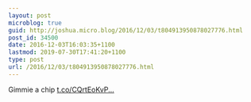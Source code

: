 ```yaml
---
layout: post
microblog: true
guid: http://joshua.micro.blog/2016/12/03/t804913950878027776.html
post_id: 34500
date: 2016-12-03T16:03:35+1100
lastmod: 2019-07-30T17:41:20+1100
type: post
url: /2016/12/03/t804913950878027776.html
---
```

Gimmie a chip [t.co/CQrtEoKvP...](https://t.co/CQrtEoKvPc)
